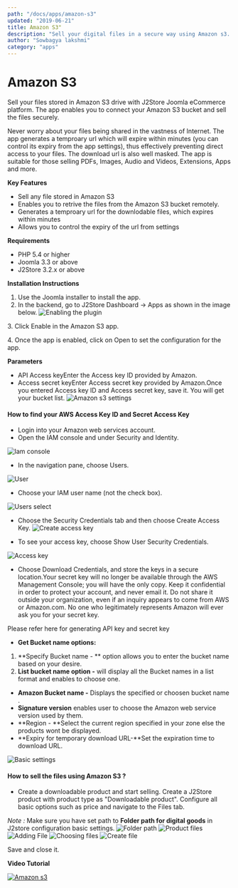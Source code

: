 ```yaml
---
path: "/docs/apps/amazon-s3"
updated: "2019-06-21"
title: Amazon S3"
description: "Sell your digital files in a secure way using Amazon s3. Learn how to configure amazon s3."
author: "Sowbagya lakshmi"
category: "apps"
---
```

# Amazon S3

Sell your files stored in Amazon S3 drive with J2Store Joomla eCommerce platform. The app enables you to connect your Amazon S3 bucket and sell the files securely.

Never worry about your files being shared in the vastness of Internet. The app generates a temproary url which will expire within minutes (you can control its expiry from the app settings), thus effectively preventing direct access to your files. The download url is also well masked. The app is suitable for those selling PDFs, Images, Audio and Videos, Extensions, Apps and more.

**Key Features**

- Sell any file stored in Amazon S3
- Enables you to retrive the files from the Amazon S3 bucket remotely.
- Generates a temproary url for the downlodable files, which expires within minutes
- Allows you to control the expiry of the url from settings


**Requirements**

- PHP 5.4 or higher
- Joomla 3.3 or above
- J2Store 3.2.x or above

**Installation Instructions**

1. Use the Joomla installer to install the app.
2. In the backend, go to J2Store Dashboard -> Apps as shown in the image below.
![Enabling the plugin](https://raw.githubusercontent.com/j2store/doc-images/master/apps/amazon-s3/amazons3_enable.png)

3\. Click Enable in the Amazon S3 app.

4\. Once the app is enabled, click on Open to set the configuration for the app.

**Parameters**

- API Access keyEnter the Access key ID provided by Amazon.
- Access secret keyEnter Access secret key provided by Amazon.Once you entered Access key ID and Access secret key, save it. You will get your bucket list.
![Amazon s3 settings](https://raw.githubusercontent.com/j2store/doc-images/master/apps/amazon-s3/amazons3_settings.png)

#### How to find your AWS Access Key ID and Secret Access Key

- Login into your Amazon web services account.
- Open the IAM console and under Security and Identity.

![Iam console](https://raw.githubusercontent.com/j2store/doc-images/master/apps/amazon-s3/amazons3_iam_console.png)

- In the navigation pane, choose Users.

![User](https://raw.githubusercontent.com/j2store/doc-images/master/apps/amazon-s3/amazons3_user.png)

- Choose your IAM user name (not the check box).

![Users select](https://raw.githubusercontent.com/j2store/doc-images/master/apps/amazon-s3/amazons3_userselect.png)

- Choose the Security Credentials tab and then choose Create Access Key.
![Create access key](https://raw.githubusercontent.com/j2store/doc-images/master/apps/amazon-s3/amazons3_createkey.png)

- To see your access key, choose Show User Security Credentials.

![Access key](https://raw.githubusercontent.com/j2store/doc-images/master/apps/amazon-s3/amazons3_showkey.png)

- Choose Download Credentials, and store the keys in a secure location.Your secret key will no longer be available through the AWS Management Console; you will have the only copy. Keep it confidential in order to protect your account, and never email it. Do not share it outside your organization, even if an inquiry appears to come from AWS or Amazon.com. No one who legitimately represents Amazon will ever ask you for your secret key.

<link-text url="http://docs.aws.amazon.com/AWSSimpleQueueService/latest/SQSGettingStartedGuide/AWSCredentials.html" target="_blank" rel="noopener">Please refer here for generating API key and secret key</link-text>

- **Get Bucket name options:**

1. **Specify Bucket name - ** option allows you to enter the bucket name based on your desire.
3. **List bucket name option -** will display all the Bucket names in a list format and enables to choose one.
- **Amazon Bucket name -** Displays the specified or choosen bucket name .
- **Signature version** enables user to choose the Amazon web service version used by them. 
- **Region - **Select the current region specified in your zone else the products wont be displayed.
- **Expiry for temporary download URL-**Set the expiration time to download URL.

![Basic settings](https://raw.githubusercontent.com/j2store/doc-images/master/apps/amazon-s3/amasons3-basic-settings.png)

#### How to sell the files using Amazon S3 ?

- Create a downloadable product and start selling. Create a J2Store product with product type as "Downloadable product". Configure all basic options such as price and navigate to the Files tab.

*Note :* Make sure you have set path to **Folder path for digital goods** in J2store configuration basic settings.
![Folder path](https://raw.githubusercontent.com/j2store/doc-images/master/apps/amazon-s3/amazons3_download_folderpath.png)
![Product files](https://raw.githubusercontent.com/j2store/doc-images/master/apps/amazon-s3/amazons3_setproductfiles.png)
![Adding File](https://raw.githubusercontent.com/j2store/doc-images/master/apps/amazon-s3/amazons3_addfile.png)
![Choosing files](https://raw.githubusercontent.com/j2store/doc-images/master/apps/amazon-s3/amazons3_choosefile.png)
![Create file](https://raw.githubusercontent.com/j2store/doc-images/master/apps/amazon-s3/amazons3_createfile.png)

Save and close it.

**Video Tutorial**

[![Amazon s3](https://img.youtube.com/vi/51J1UkeRu3Y/0.jpg)](https://youtu.be/Rh7tUtI7eMI "Amazon s3")






